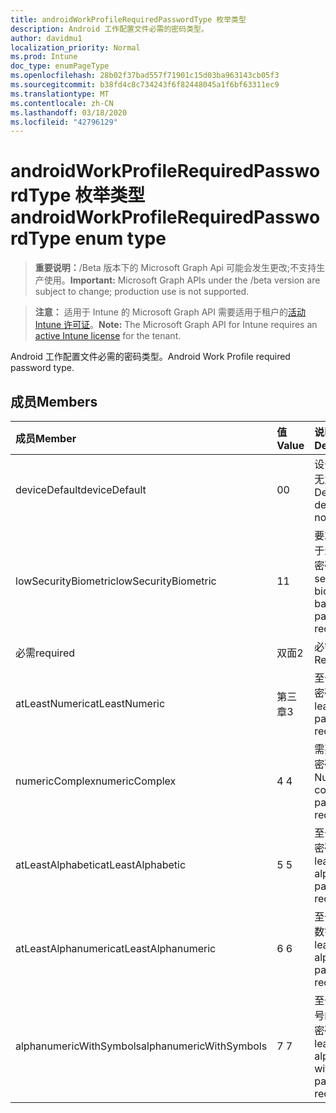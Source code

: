 ```yaml
---
title: androidWorkProfileRequiredPasswordType 枚举类型
description: Android 工作配置文件必需的密码类型。
author: davidmu1
localization_priority: Normal
ms.prod: Intune
doc_type: enumPageType
ms.openlocfilehash: 28b02f37bad557f71901c15d03ba963143cb05f3
ms.sourcegitcommit: b38fd4c8c734243f6f82448045a1f6bf63311ec9
ms.translationtype: MT
ms.contentlocale: zh-CN
ms.lasthandoff: 03/18/2020
ms.locfileid: "42796129"
---
```

# <a name="androidworkprofilerequiredpasswordtype-enum-type"></a><span data-ttu-id="4bed5-103">androidWorkProfileRequiredPasswordType 枚举类型</span><span class="sxs-lookup"><span data-stu-id="4bed5-103">androidWorkProfileRequiredPasswordType enum type</span></span>

> <span data-ttu-id="4bed5-104">**重要说明：**/Beta 版本下的 Microsoft Graph Api 可能会发生更改;不支持生产使用。</span><span class="sxs-lookup"><span data-stu-id="4bed5-104">**Important:** Microsoft Graph APIs under the /beta version are subject to change; production use is not supported.</span></span>

> <span data-ttu-id="4bed5-105">**注意：** 适用于 Intune 的 Microsoft Graph API 需要适用于租户的[活动 Intune 许可证](https://go.microsoft.com/fwlink/?linkid=839381)。</span><span class="sxs-lookup"><span data-stu-id="4bed5-105">**Note:** The Microsoft Graph API for Intune requires an [active Intune license](https://go.microsoft.com/fwlink/?linkid=839381) for the tenant.</span></span>

<span data-ttu-id="4bed5-106">Android 工作配置文件必需的密码类型。</span><span class="sxs-lookup"><span data-stu-id="4bed5-106">Android Work Profile required password type.</span></span>

## <a name="members"></a><span data-ttu-id="4bed5-107">成员</span><span class="sxs-lookup"><span data-stu-id="4bed5-107">Members</span></span>
|<span data-ttu-id="4bed5-108">成员</span><span class="sxs-lookup"><span data-stu-id="4bed5-108">Member</span></span>|<span data-ttu-id="4bed5-109">值</span><span class="sxs-lookup"><span data-stu-id="4bed5-109">Value</span></span>|<span data-ttu-id="4bed5-110">说明</span><span class="sxs-lookup"><span data-stu-id="4bed5-110">Description</span></span>|
|:---|:---|:---|
|<span data-ttu-id="4bed5-111">deviceDefault</span><span class="sxs-lookup"><span data-stu-id="4bed5-111">deviceDefault</span></span>|<span data-ttu-id="4bed5-112">0</span><span class="sxs-lookup"><span data-stu-id="4bed5-112">0</span></span>|<span data-ttu-id="4bed5-113">设备默认值，无意向。</span><span class="sxs-lookup"><span data-stu-id="4bed5-113">Device default value, no intent.</span></span>|
|<span data-ttu-id="4bed5-114">lowSecurityBiometric</span><span class="sxs-lookup"><span data-stu-id="4bed5-114">lowSecurityBiometric</span></span>|<span data-ttu-id="4bed5-115">1</span><span class="sxs-lookup"><span data-stu-id="4bed5-115">1</span></span>|<span data-ttu-id="4bed5-116">要求低安全基于生物特征的密码。</span><span class="sxs-lookup"><span data-stu-id="4bed5-116">Low security biometrics based password required.</span></span>|
|<span data-ttu-id="4bed5-117">必需</span><span class="sxs-lookup"><span data-stu-id="4bed5-117">required</span></span>|<span data-ttu-id="4bed5-118">双面</span><span class="sxs-lookup"><span data-stu-id="4bed5-118">2</span></span>|<span data-ttu-id="4bed5-119">必需。</span><span class="sxs-lookup"><span data-stu-id="4bed5-119">Required.</span></span>|
|<span data-ttu-id="4bed5-120">atLeastNumeric</span><span class="sxs-lookup"><span data-stu-id="4bed5-120">atLeastNumeric</span></span>|<span data-ttu-id="4bed5-121">第三章</span><span class="sxs-lookup"><span data-stu-id="4bed5-121">3</span></span>|<span data-ttu-id="4bed5-122">至少需要数字密码。</span><span class="sxs-lookup"><span data-stu-id="4bed5-122">At least numeric password required.</span></span>|
|<span data-ttu-id="4bed5-123">numericComplex</span><span class="sxs-lookup"><span data-stu-id="4bed5-123">numericComplex</span></span>|<span data-ttu-id="4bed5-124">4 </span><span class="sxs-lookup"><span data-stu-id="4bed5-124">4</span></span>|<span data-ttu-id="4bed5-125">需要数字复杂密码。</span><span class="sxs-lookup"><span data-stu-id="4bed5-125">Numeric complex password required.</span></span>|
|<span data-ttu-id="4bed5-126">atLeastAlphabetic</span><span class="sxs-lookup"><span data-stu-id="4bed5-126">atLeastAlphabetic</span></span>|<span data-ttu-id="4bed5-127">5 </span><span class="sxs-lookup"><span data-stu-id="4bed5-127">5</span></span>|<span data-ttu-id="4bed5-128">至少需要字母密码。</span><span class="sxs-lookup"><span data-stu-id="4bed5-128">At least alphabetic password required.</span></span>|
|<span data-ttu-id="4bed5-129">atLeastAlphanumeric</span><span class="sxs-lookup"><span data-stu-id="4bed5-129">atLeastAlphanumeric</span></span>|<span data-ttu-id="4bed5-130">6 </span><span class="sxs-lookup"><span data-stu-id="4bed5-130">6</span></span>|<span data-ttu-id="4bed5-131">至少需要字母数字密码。</span><span class="sxs-lookup"><span data-stu-id="4bed5-131">At least alphanumeric password required.</span></span>|
|<span data-ttu-id="4bed5-132">alphanumericWithSymbols</span><span class="sxs-lookup"><span data-stu-id="4bed5-132">alphanumericWithSymbols</span></span>|<span data-ttu-id="4bed5-133">7 </span><span class="sxs-lookup"><span data-stu-id="4bed5-133">7</span></span>|<span data-ttu-id="4bed5-134">至少需要带符号的字母数字密码。</span><span class="sxs-lookup"><span data-stu-id="4bed5-134">At least alphanumeric with symbols password required.</span></span>|



